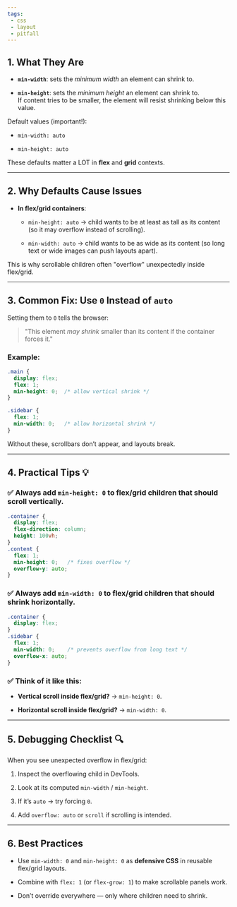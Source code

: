 ```yaml
---
tags: 
 - css
 - layout
 - pitfall
---
```


## 1. What They Are

- **`min-width`**: sets the _minimum width_ an element can shrink to.
    
- **`min-height`**: sets the _minimum height_ an element can shrink to.  
    If content tries to be smaller, the element will resist shrinking below this value.
    

Default values (important!):

- `min-width: auto`
    
- `min-height: auto`
    

These defaults matter a LOT in **flex** and **grid** contexts.

---

## 2. Why Defaults Cause Issues

- **In flex/grid containers**:
    
    - `min-height: auto` → child wants to be at least as tall as its content (so it may overflow instead of scrolling).
        
    - `min-width: auto` → child wants to be as wide as its content (so long text or wide images can push layouts apart).
        

This is why scrollable children often "overflow" unexpectedly inside flex/grid.

---

## 3. Common Fix: Use `0` Instead of `auto`

Setting them to `0` tells the browser:

> "This element _may shrink_ smaller than its content if the container forces it."

### Example:

```css
.main {
  display: flex;
  flex: 1;
  min-height: 0;  /* allow vertical shrink */
}

.sidebar {
  flex: 1;
  min-width: 0;   /* allow horizontal shrink */
}
```

Without these, scrollbars don’t appear, and layouts break.

---

## 4. Practical Tips 💡

### ✅ Always add `min-height: 0` to flex/grid children that should scroll vertically.

```css
.container {
  display: flex;
  flex-direction: column;
  height: 100vh;
}
.content {
  flex: 1;
  min-height: 0;   /* fixes overflow */
  overflow-y: auto;
}
```

### ✅ Always add `min-width: 0` to flex/grid children that should shrink horizontally.

```css
.container {
  display: flex;
}
.sidebar {
  flex: 1;
  min-width: 0;    /* prevents overflow from long text */
  overflow-x: auto;
}
```

### ✅ Think of it like this:

- **Vertical scroll inside flex/grid?** → `min-height: 0`.
    
- **Horizontal scroll inside flex/grid?** → `min-width: 0`.
    

---

## 5. Debugging Checklist 🔍

When you see unexpected overflow in flex/grid:

1. Inspect the overflowing child in DevTools.
    
2. Look at its computed `min-width` / `min-height`.
    
3. If it’s `auto` → try forcing `0`.
    
4. Add `overflow: auto` or `scroll` if scrolling is intended.
    

---

## 6. Best Practices

- Use `min-width: 0` and `min-height: 0` as **defensive CSS** in reusable flex/grid layouts.
    
- Combine with `flex: 1` (or `flex-grow: 1`) to make scrollable panels work.
    
- Don’t override everywhere — only where children need to shrink.
    